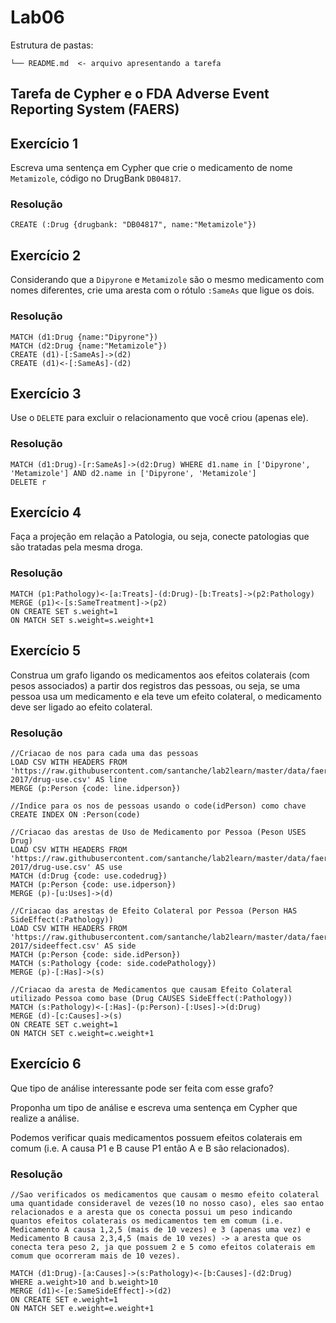 # Lab06

Estrutura de pastas:

```
└── README.md  <- arquivo apresentando a tarefa
```

## Tarefa de Cypher e o FDA Adverse Event Reporting System (FAERS)

## Exercício 1

Escreva uma sentença em Cypher que crie o medicamento de nome `Metamizole`, código no DrugBank `DB04817`.

### Resolução
~~~cypher
CREATE (:Drug {drugbank: "DB04817", name:"Metamizole"})
~~~

## Exercício 2

Considerando que a `Dipyrone` e `Metamizole` são o mesmo medicamento com nomes diferentes, crie uma aresta com o rótulo `:SameAs` que ligue os dois.

### Resolução
~~~cypher
MATCH (d1:Drug {name:"Dipyrone"})
MATCH (d2:Drug {name:"Metamizole"})
CREATE (d1)-[:SameAs]->(d2)
CREATE (d1)<-[:SameAs]-(d2)
~~~

## Exercício 3

Use o `DELETE` para excluir o relacionamento que você criou (apenas ele).

### Resolução
~~~cypher
MATCH (d1:Drug)-[r:SameAs]->(d2:Drug) WHERE d1.name in ['Dipyrone', 'Metamizole'] AND d2.name in ['Dipyrone', 'Metamizole']
DELETE r
~~~

## Exercício 4

Faça a projeção em relação a Patologia, ou seja, conecte patologias que são tratadas pela mesma droga.

### Resolução
~~~cypher
MATCH (p1:Pathology)<-[a:Treats]-(d:Drug)-[b:Treats]->(p2:Pathology)
MERGE (p1)<-[s:SameTreatment]->(p2)
ON CREATE SET s.weight=1
ON MATCH SET s.weight=s.weight+1
~~~

## Exercício 5

Construa um grafo ligando os medicamentos aos efeitos colaterais (com pesos associados) a partir dos registros das pessoas, ou seja, se uma pessoa usa um medicamento e ela teve um efeito colateral, o medicamento deve ser ligado ao efeito colateral.

### Resolução
~~~cypher
//Criacao de nos para cada uma das pessoas
LOAD CSV WITH HEADERS FROM 'https://raw.githubusercontent.com/santanche/lab2learn/master/data/faers-2017/drug-use.csv' AS line
MERGE (p:Person {code: line.idperson})

//Indice para os nos de pessoas usando o code(idPerson) como chave
CREATE INDEX ON :Person(code)

//Criacao das arestas de Uso de Medicamento por Pessoa (Peson USES Drug)
LOAD CSV WITH HEADERS FROM 'https://raw.githubusercontent.com/santanche/lab2learn/master/data/faers-2017/drug-use.csv' AS use
MATCH (d:Drug {code: use.codedrug})
MATCH (p:Person {code: use.idperson})
MERGE (p)-[u:Uses]->(d)

//Criacao das arestas de Efeito Colateral por Pessoa (Person HAS SideEffect(:Pathology))
LOAD CSV WITH HEADERS FROM 'https://raw.githubusercontent.com/santanche/lab2learn/master/data/faers-2017/sideeffect.csv' AS side
MATCH (p:Person {code: side.idPerson})
MATCH (s:Pathology {code: side.codePathology})
MERGE (p)-[:Has]->(s)

//Criacao da aresta de Medicamentos que causam Efeito Colateral utilizado Pessoa como base (Drug CAUSES SideEffect(:Pathology))
MATCH (s:Pathology)<-[:Has]-(p:Person)-[:Uses]->(d:Drug)
MERGE (d)-[c:Causes]->(s)
ON CREATE SET c.weight=1
ON MATCH SET c.weight=c.weight+1
~~~

## Exercício 6

Que tipo de análise interessante pode ser feita com esse grafo?

Proponha um tipo de análise e escreva uma sentença em Cypher que realize a análise.

Podemos verificar quais medicamentos possuem efeitos colaterais em comum (i.e. A causa P1 e B cause P1 então A e B são relacionados).

### Resolução
~~~cypher
//Sao verificados os medicamentos que causam o mesmo efeito colateral uma quantidade consideravel de vezes(10 no nosso caso), eles sao entao relacionados e a aresta que os conecta possui um peso indicando quantos efeitos colaterais os medicamentos tem em comum (i.e. Medicamento A causa 1,2,5 (mais de 10 vezes) e 3 (apenas uma vez) e Medicamento B causa 2,3,4,5 (mais de 10 vezes) -> a aresta que os conecta tera peso 2, ja que possuem 2 e 5 como efeitos colaterais em comum que ocorreram mais de 10 vezes). 

MATCH (d1:Drug)-[a:Causes]->(s:Pathology)<-[b:Causes]-(d2:Drug)
WHERE a.weight>10 and b.weight>10
MERGE (d1)<-[e:SameSideEffect]->(d2)
ON CREATE SET e.weight=1
ON MATCH SET e.weight=e.weight+1
~~~